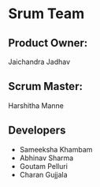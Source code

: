 # Srum Team

## Product Owner:

Jaichandra Jadhav

## Scrum Master:

Harshitha Manne

## Developers

- Sameeksha Khambam
- Abhinav Sharma
- Goutam Pelluri
- Charan Gujjala
